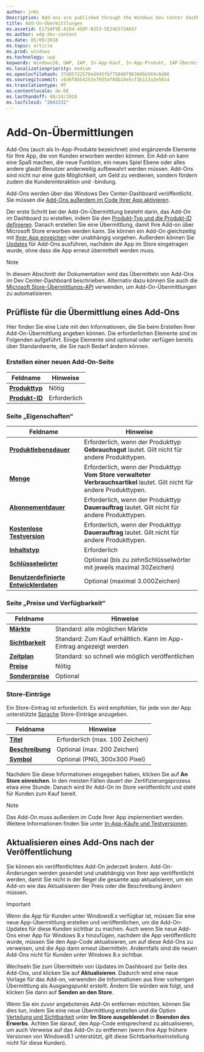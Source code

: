 ```yaml
---
author: jnHs
Description: Add-ons are published through the Windows Dev Center dashboard.
title: Add-On-Übermittlungen
ms.assetid: E175AF9E-A1D4-45DF-B353-5E24E573AE67
ms.author: wdg-dev-content
ms.date: 05/09/2018
ms.topic: article
ms.prod: windows
ms.technology: uwp
keywords: Windows10, UWP, IAP, In-App-Kauf, In-App-Produkt, IAP-Übermittlung
ms.localizationpriority: medium
ms.openlocfilehash: 37d05722578ed945fbf75040f96360bb569c6d06
ms.sourcegitcommit: c6d6f8b54253e79354f8db14e5cf3b113a3e5014
ms.translationtype: MT
ms.contentlocale: de-DE
ms.lasthandoff: 08/24/2018
ms.locfileid: "2842332"
---
```

# <a name="add-on-submissions"></a>Add-On-Übermittlungen

Add-Ons (auch als In-App-Produkte bezeichnet) sind ergänzende Elemente für Ihre App, die von Kunden erworben werden können. Ein Add-on kann eine Spaß machen, die neue Funktion, ein neues Spiel Ebene oder alles andere glaubt Benutzer anderweitig aufbewahrt werden müssen. Add-Ons sind nicht nur eine gute Möglichkeit, um Geld zu verdienen, sondern fördern zudem die Kundeninteraktion und -bindung.

Add-Ons werden über das Windows Dev Center-Dashboard veröffentlicht. Sie müssen die [Add-Ons außerdem im Code Ihrer App aktivieren](../monetize/in-app-purchases-and-trials.md).

Der erste Schritt bei der Add-On-Übermittlung besteht darin, das Add-On im Dashboard zu erstellen, indem Sie den [Produkt-Typ und die Produkt-ID definieren](set-your-add-on-product-id.md). Danach erstellen Sie eine Übermittlung, damit Ihre Add-on über Microsoft Store erworben werden kann. Sie können ein Add-On gleichzeitig mit [Ihrer App einreichen](app-submissions.md) oder unabhängig vorgehen. Außerdem können Sie [Updates](#updating-an-add-on-after-publication) für Add-Ons ausführen, nachdem die App im Store eingetragen wurde, ohne dass die App erneut übermittelt werden muss.

> [!NOTE]
> In diesem Abschnitt der Dokumentation wird das Übermitteln von Add-Ons im Dev Center-Dashboard beschrieben. Alternativ dazu können Sie auch die [Microsoft Store-Übermittlungs-API](../monetize/create-and-manage-submissions-using-windows-store-services.md) verwenden, um Add-On-Übermittlungen zu automatisieren.


## <a name="checklist-for-submitting-an-add-on"></a>Prüfliste für die Übermittlung eines Add-Ons

Hier finden Sie eine Liste mit den Informationen, die Sie beim Erstellen Ihrer Add-On-Übermittlung angeben können. Die erforderlichen Elemente sind im Folgenden aufgeführt. Einige Elemente sind optional oder verfügen bereits über Standardwerte, die Sie nach Bedarf ändern können.


### <a name="create-a-new-add-on-page"></a>Erstellen einer neuen Add-On-Seite

| Feldname                    | Hinweise                            |
|-------------------------------|----------------------------------|
| [**Produkttyp**](set-your-add-on-product-id.md#product-type)      | Nötig |  
| [**Produkt-ID**](set-your-add-on-product-id.md#product-id)          | Erforderlich |        


### <a name="properties-page"></a>Seite „Eigenschaften“

| Feldname                    | Hinweise                              |   
|-------------------------------|------------------------------------|
| [**Produktlebensdauer**](enter-add-on-properties.md#product-lifetime)  | Erforderlich, wenn der Produkttyp **Gebrauchsgut** lautet. Gilt nicht für andere Produkttypen. |
| [**Menge**](enter-add-on-properties.md#quantity)  | Erforderlich, wenn der Produkttyp **Vom Store verwalteter Verbrauchsartikel** lautet. Gilt nicht für andere Produkttypen. |
| [**Abonnementdauer**](enter-add-on-properties.md#subscription-period)          | Erforderlich, wenn der Produkttyp **Dauerauftrag** lautet. Gilt nicht für andere Produkttypen.       |  
| [**Kostenlose Testversion**](enter-add-on-properties.md#free-trial)          | Erforderlich, wenn der Produkttyp **Dauerauftrag** lautet. Gilt nicht für andere Produkttypen.       |
| [**Inhaltstyp**](enter-add-on-properties.md#content-type)          | Erforderlich    |               
| [**Schlüsselwörter**](enter-add-on-properties.md#keywords)                  | Optional (bis zu zehnSchlüsselwörter mit jeweils maximal 30Zeichen) |
| [**Benutzerdefinierte Entwicklerdaten**](enter-add-on-properties.md#custom-developer-data)   | Optional (maximal 3.000Zeichen)            |


### <a name="pricing-and-availability-page"></a>Seite „Preise und Verfügbarkeit“

| Feldname                    | Hinweise                                       |
|-------------------------------|---------------------------------------------|
| [**Märkte**](set-add-on-pricing-and-availability.md#markets)  | Standard: alle möglichen Märkte |
| [**Sichtbarkeit**](set-add-on-pricing-and-availability.md#visibility)   | Standard: Zum Kauf erhältlich. Kann im App-Eintrag angezeigt werden |
| [**Zeitplan**](set-add-on-pricing-and-availability.md#schedule)    | Standard: so schnell wie möglich veröffentlichen
| [**Preise**](set-add-on-pricing-and-availability.md#pricing)                | Nötig                                    |
| [**Sonderpreise**](put-apps-and-add-ons-on-sale.md)               | Optional                    |


### <a name="store-listings"></a>Store-Einträge

Ein Store-Eintrag ist erforderlich. Es wird empfohlen, für jede von der App unterstützte [Sprache](create-add-on-store-listings.md#store-listing-languages) Store-Einträge anzugeben.

| Feldname                    | Hinweise                                       |
|-------------------------------|---------------------------------------------|
| [**Titel**](create-add-on-store-listings.md#title)                    | Erforderlich (max. 100 Zeichen)           |
| [**Beschreibung**](create-add-on-store-listings.md#description)       | Optional (max. 200 Zeichen)            |
| [**Symbol**](create-add-on-store-listings.md#icon)                    | Optional (PNG, 300x300 Pixel)            |


Nachdem Sie diese Informationen eingegeben haben, klicken Sie auf **An Store einreichen**. In den meisten Fällen dauert der Zertifizierungsprozess etwa eine Stunde. Danach wird Ihr Add-On im Store veröffentlicht und steht für Kunden zum Kauf bereit.

> [!NOTE]
> Das Add-On muss außerdem im Code Ihrer App implementiert werden. Weitere Informationen finden Sie unter [In-App-Käufe und Testversionen](../monetize/in-app-purchases-and-trials.md).


## <a name="updating-an-add-on-after-publication"></a>Aktualisieren eines Add-Ons nach der Veröffentlichung

Sie können ein veröffentlichtes Add-On jederzeit ändern. Add-On-Änderungen werden gesendet und unabhängig von Ihrer app veröffentlicht werden, damit Sie nicht in der Regel die gesamte app aktualisieren, um ein Add-on wie das Aktualisieren der Preis oder die Beschreibung ändern müssen.

> [!IMPORTANT]
> Wenn die App für Kunden unter Windows8.x verfügbar ist, müssen Sie eine neue App-Übermittlung erstellen und veröffentlichen, um die Add-On-Updates für diese Kunden sichtbar zu machen. Auch wenn Sie neue Add-Ons einer App für Windows 8.x hinzufügen, nachdem die App veröffentlicht wurde, müssen Sie den App-Code aktualisieren, um auf diese Add-Ons zu verweisen, und die App dann erneut übermitteln. Andernfalls sind die neuen Add-Ons nicht für Kunden unter Windows 8.x sichtbar.

Wechseln Sie zum Übermitteln von Updates im Dashboard zur Seite des Add-Ons, und klicken Sie auf **Aktualisieren**. Dadurch wird eine neue Vorlage für das Add-on, verwenden die Informationen aus Ihrer vorherigen Übermittlung als Ausgangspunkt erstellt. Ändern Sie würden wie folgt, und klicken Sie dann auf **Senden an den Store**.

Wenn Sie ein zuvor angebotenes Add-On entfernen möchten, können Sie dies tun, indem Sie eine neue Übermittlung erstellen und die Option [Verteilung und Sichtbarkeit](set-add-on-pricing-and-availability.md) unter **Im Store ausgeblendet** in **Beenden des Erwerbs**. Achten Sie darauf, den App-Code entsprechend zu aktualisieren, um auch Verweise auf das Add-On zu entfernen (wenn Ihre App frühere Versionen von Windows8.1 unterstützt, gilt diese Sichtbarkeitseinstellung nicht für diese Kunden).
